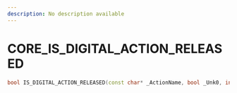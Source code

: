 ```yaml
---
description: No description available 
---
```


# CORE\_IS_DIGITAL_ACTION_RELEASED

```cpp
bool IS_DIGITAL_ACTION_RELEASED(const char* _ActionName, bool _Unk0, int _Unk1);
```